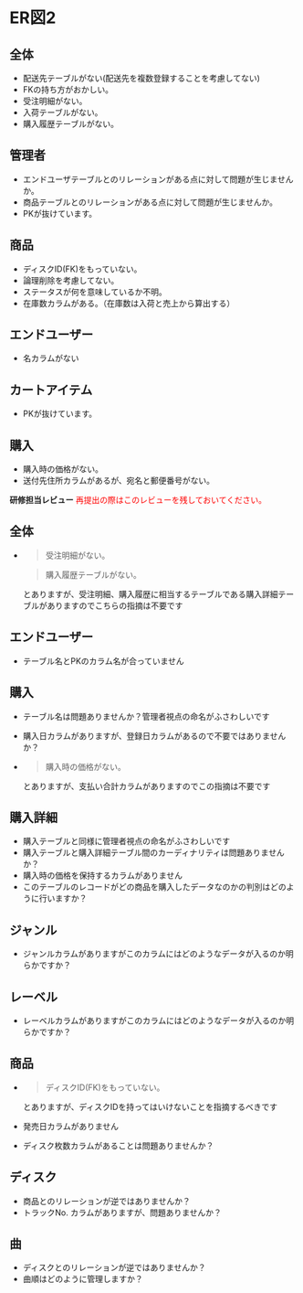 # ER図2
## 全体
- 配送先テーブルがない(配送先を複数登録することを考慮してない)
- FKの持ち方がおかしい。
- 受注明細がない。
- 入荷テーブルがない。
- 購入履歴テーブルがない。

## 管理者
- エンドユーザテーブルとのリレーションがある点に対して問題が生じませんか。
- 商品テーブルとのリレーションがある点に対して問題が生じませんか。
- PKが抜けています。

## 商品
- ディスクID(FK)をもっていない。
- 論理削除を考慮してない。
- ステータスが何を意味しているか不明。
- 在庫数カラムがある。（在庫数は入荷と売上から算出する）

## エンドユーザー
- 名カラムがない

## カートアイテム
- PKが抜けています。

## 購入
- 購入時の価格がない。
- 送付先住所カラムがあるが、宛名と郵便番号がない。



**研修担当レビュー**
<font color="Red">再提出の際はこのレビューを残しておいてください。</font>

## 全体
- > 受注明細がない。

  > 購入履歴テーブルがない。

  とありますが、受注明細、購入履歴に相当するテーブルである購入詳細テーブルがありますのでこちらの指摘は不要です

## エンドユーザー
- テーブル名とPKのカラム名が合っていません

## 購入
- テーブル名は問題ありませんか？管理者視点の命名がふさわしいです
- 購入日カラムがありますが、登録日カラムがあるので不要ではありませんか？
- > 購入時の価格がない。

  とありますが、支払い合計カラムがありますのでこの指摘は不要です

## 購入詳細
- 購入テーブルと同様に管理者視点の命名がふさわしいです
- 購入テーブルと購入詳細テーブル間のカーディナリティは問題ありませんか？
- 購入時の価格を保持するカラムがありません
- このテーブルのレコードがどの商品を購入したデータなのかの判別はどのように行いますか？

## ジャンル
- ジャンルカラムがありますがこのカラムにはどのようなデータが入るのか明らかですか？

## レーベル
- レーベルカラムがありますがこのカラムにはどのようなデータが入るのか明らかですか？

## 商品
- > ディスクID(FK)をもっていない。

  とありますが、ディスクIDを持ってはいけないことを指摘するべきです
- 発売日カラムがありません
- ディスク枚数カラムがあることは問題ありませんか？

## ディスク
- 商品とのリレーションが逆ではありませんか？
- トラックNo. カラムがありますが、問題ありませんか？

## 曲
- ディスクとのリレーションが逆ではありませんか？
- 曲順はどのように管理しますか？

